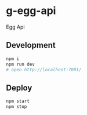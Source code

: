 # g-egg-api

Egg Api

## Development

```bash
npm i
npm run dev
# open http://localhost:7001/
```

## Deploy

```bash
npm start
npm stop
```
